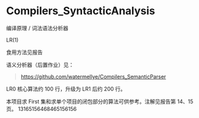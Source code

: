 # Compilers_SyntacticAnalysis

编译原理 / 词法语法分析器

LR(1)

食用方法见报告

语义分析器（后置作业）见：

> https://github.com/watermellye/Compilers_SemanticParser

LR0 核心算法约 100 行，升级为 LR1 后约 200 行。

本项目求 First 集和求单个项目的闭包部分的算法可供参考。注解见报告第 14、15 页。
13165156468465156156

